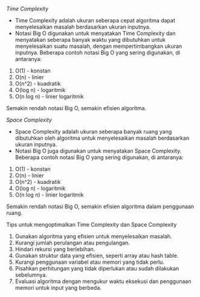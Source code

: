 *Time Complexity*
* Time Complexity adalah ukuran seberapa cepat algoritma dapat menyelesaikan masalah berdasarkan ukuran inputnya.
* Notasi Big O digunakan untuk menyatakan Time Complexity dan menyatakan seberapa banyak waktu yang dibutuhkan untuk menyelesaikan suatu masalah, dengan mempertimbangkan ukuran inputnya.
Beberapa contoh notasi Big O yang sering digunakan, di antaranya:
1. O(1) - konstan
2. O(n) - linier
3. O(n^2) - kuadratik
4. O(log n) - logaritmik
5. O(n log n) - linier logaritmik

Semakin rendah notasi Big O, semakin efisien algoritma.

*Space Complexity*
* Space Complexity adalah ukuran seberapa banyak ruang yang dibutuhkan oleh algoritma untuk menyelesaikan masalah berdasarkan ukuran inputnya.
* Notasi Big O juga digunakan untuk menyatakan Space Complexity.
Beberapa contoh notasi Big O yang sering digunakan, di antaranya:
1. O(1) - konstan
2. O(n) - linier
3. O(n^2) - kuadratik
4. O(log n) - logaritmik
5. O(n log n) - linier logaritmik

Semakin rendah notasi Big O, semakin efisien algoritma dalam penggunaan ruang.

Tips untuk mengoptimalkan Time Complexity dan Space Complexity
1. Gunakan algoritma yang efisien untuk menyelesaikan masalah.
2. Kurangi jumlah perulangan atau pengulangan.
3. Hindari rekursi yang berlebihan.
4. Gunakan struktur data yang efisien, seperti array atau hash table.
5. Kurangi penggunaan variabel atau memori yang tidak perlu.
6. Pisahkan perhitungan yang tidak diperlukan atau sudah dilakukan sebelumnya.
7. Evaluasi algoritma dengan mengukur waktu eksekusi dan penggunaan memori untuk input yang berbeda.